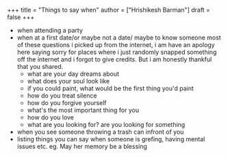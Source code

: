 +++
title = "Things to say when"
author = ["Hrishikesh Barman"]
draft = false
+++

-   when attending a party
-   when at a first date/or maybe not a date/ maybe to know someone
    most of these questions i picked up from the internet, i am have an apology here saying sorry for places where i just randomly snapped something off the internet and i forgot to give credits. But i am honestly thankful that you shared.
    -   what are your day dreams about
    -   what does your soul look like
    -   if you could paint, what would be the first thing you'd paint
    -   how do you treat silence
    -   how do you forgive yourself
    -   what's the most important thing for you
    -   how do you love
    -   what are you looking for? are you looking for something
-   when you see someone throwing a trash can infront of you
-   listing things you can say when someone is grefing, having mental issues etc. eg. May her memory be a blessing
